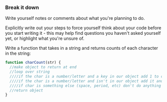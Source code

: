 ### Break it down

Write yourself notes or comments about what you're planning to do.

Explicitly write out your steps to force yourself think about your code before you start writing it - this may help find questions you haven't asked yourself yet, or highlight what you're unsure of.

Write a function that takes in a string and returns counts of each character in the string:

```javascript
function charCount(str) {
  //make object to return at end
  //loop over string
  ////if the char is a number/letter and a key in our object add 1 to count
  ////if the char is a number/letter and isn't in our object add it and set value to 1
  ////if char is something else (space, period, etc) don't do anything
  //return object
}
```
